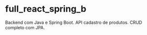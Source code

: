 # full_react_spring_b
Backend com Java e Spring Boot. API cadastro de produtos.  CRUD completo com JPA.
